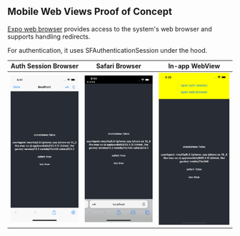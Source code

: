 ## Mobile Web Views Proof of Concept

[Expo web browser](https://docs.expo.dev/versions/v46.0.0/sdk/webbrowser/) provides access to the system's web browser and supports handling redirects.

For authentication, it uses SFAuthenticationSession under the hood.

| Auth Session Browser      	| Safari Browser       	| In-app WebView      	|
|---------------------------	|----------------------	|---------------------	|
| ![1](authsesh.png)           	| ![2](safari.png)      | ![3](inapp.png)    	|
